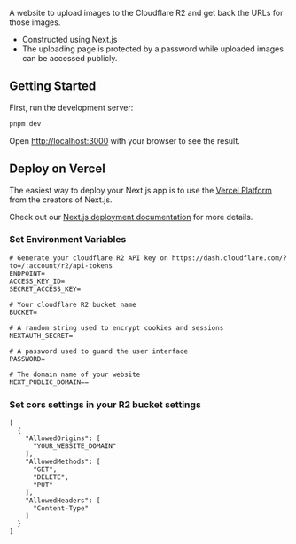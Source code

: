 A website to upload images to the Cloudflare R2 and get back the URLs for those images. 
+ Constructed using Next.js
+ The uploading page is protected by a password while uploaded images can be accessed publicly.

## Getting Started

First, run the development server:

```bash
pnpm dev
```

Open [http://localhost:3000](http://localhost:3000) with your browser to see the result.

## Deploy on Vercel

The easiest way to deploy your Next.js app is to use the [Vercel Platform](https://vercel.com/new?utm_medium=default-template&filter=next.js&utm_source=create-next-app&utm_campaign=create-next-app-readme) from the creators of Next.js.

Check out our [Next.js deployment documentation](https://nextjs.org/docs/deployment) for more details.

### Set Environment Variables
```
# Generate your cloudflare R2 API key on https://dash.cloudflare.com/?to=/:account/r2/api-tokens
ENDPOINT=
ACCESS_KEY_ID=
SECRET_ACCESS_KEY=

# Your cloudflare R2 bucket name
BUCKET=

# A random string used to encrypt cookies and sessions
NEXTAUTH_SECRET=

# A password used to guard the user interface
PASSWORD=

# The domain name of your website
NEXT_PUBLIC_DOMAIN==
```

### Set cors settings in your R2 bucket settings
```
[
  {
    "AllowedOrigins": [
      "YOUR_WEBSITE_DOMAIN"
    ],
    "AllowedMethods": [
      "GET",
      "DELETE",
      "PUT"
    ],
    "AllowedHeaders": [
      "Content-Type"
    ]
  }
]
```